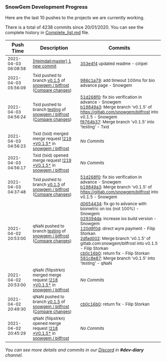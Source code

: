 
### SnowGem Development Progress

Here are the last 10 pushes to the projects we are currently working.

There is a total of 4238 commits since 20/01/2020. You can see the complete history in
 [Complete_list.md](Complete_list.md) file.

| Push Time | Description | Commits |
| --- | --- | --- |
| <sub>2021-04-03 06:08:58</sub> | <sub>[[Heimdall:master] 1 new commit](https://github.com/ciripel/Heimdall/commit/353e4f49e1139fad95533a984d845aef20e2ae97)</sub> | <sub>[353e4f4](https://github.com/ciripel/Heimdall/commit/353e4f49e1139fad95533a984d845aef20e2ae97) updated readme - ciripel</sub> |
| <sub>2021-04-03 05:56:09</sub> | <sub>Txid pushed to branch [v0\.1\.5](https://gitlab.com/snowgem/bitfrost/commits/v0.1.5) of [snowgem / bitfrost](https://gitlab.com/snowgem/bitfrost) ([Compare changes](https://gitlab.com/snowgem/bitfrost/compare/b19849a3449942e3e8c6cfa1edd603d4cb614f03...986c1a79ccccd7f982ebcd39b3be04c83bbb17b2))</sub> | <sub>[986c1a79](https://gitlab.com/snowgem/bitfrost/-/commit/986c1a79ccccd7f982ebcd39b3be04c83bbb17b2): add timeout 100ms for bio advance page - Snowgem</sub> |
| <sub>2021-04-03 04:56:24</sub> | <sub>Txid pushed to branch [testing](https://gitlab.com/snowgem/bitfrost/commits/testing) of [snowgem / bitfrost](https://gitlab.com/snowgem/bitfrost) ([Compare changes](https://gitlab.com/snowgem/bitfrost/compare/581c8e875b63805a3aad556a8a2d9ab39a75dd7f...f9764b379c869b682f34466133d4dd0e6e36c938))</sub> | <sub>[51d268f0](https://gitlab.com/snowgem/bitfrost/-/commit/51d268f03470281f66f2dc5347546ab00b77dc99): fix bio verification in advance - Snowgem<br>[b19849a3](https://gitlab.com/snowgem/bitfrost/-/commit/b19849a3449942e3e8c6cfa1edd603d4cb614f03): Merge branch 'v0.1.5' of https://gitlab.com/snowgem/bitfrost into v0.1.5 - Snowgem<br>[f9764b37](https://gitlab.com/snowgem/bitfrost/-/commit/f9764b379c869b682f34466133d4dd0e6e36c938): Merge branch 'v0.1.5' into 'testing' - Txid</sub> |
| <sub>2021-04-03 04:56:23</sub> | <sub>Txid (txid) merged merge request [\!219 \*V0\.1\.5\*](https://gitlab.com/snowgem/bitfrost/-/merge_requests/219) in [snowgem / bitfrost](https://gitlab.com/snowgem/bitfrost)</sub> | <sub>_No Commits_</sub> |
| <sub>2021-04-03 04:56:17</sub> | <sub>Txid (txid) opened merge request [\!219 \*V0\.1\.5\*](https://gitlab.com/snowgem/bitfrost/-/merge_requests/219) in [snowgem / bitfrost](https://gitlab.com/snowgem/bitfrost)</sub> | <sub>_No Commits_</sub> |
| <sub>2021-04-03 04:37:48</sub> | <sub>Txid pushed to branch [v0\.1\.5](https://gitlab.com/snowgem/bitfrost/commits/v0.1.5) of [snowgem / bitfrost](https://gitlab.com/snowgem/bitfrost) ([Compare changes](https://gitlab.com/snowgem/bitfrost/compare/cb0c16b09d3e1911d0dfa166ffbb84793e0bd6e6...b19849a3449942e3e8c6cfa1edd603d4cb614f03))</sub> | <sub>[51d268f0](https://gitlab.com/snowgem/bitfrost/-/commit/51d268f03470281f66f2dc5347546ab00b77dc99): fix bio verification in advance - Snowgem<br>[b19849a3](https://gitlab.com/snowgem/bitfrost/-/commit/b19849a3449942e3e8c6cfa1edd603d4cb614f03): Merge branch 'v0.1.5' of https://gitlab.com/snowgem/bitfrost into v0.1.5 - Snowgem</sub> |
| <sub>2021-04-02 20:53:00</sub> | <sub>qNaN pushed to branch [testing](https://gitlab.com/snowgem/bitfrost/commits/testing) of [snowgem / bitfrost](https://gitlab.com/snowgem/bitfrost) ([Compare changes](https://gitlab.com/snowgem/bitfrost/compare/9dc701f9c1f48e6f283a1f8fd2f30e66ce239182...581c8e875b63805a3aad556a8a2d9ab39a75dd7f))</sub> | <sub>[d0654434](https://gitlab.com/snowgem/bitfrost/-/commit/d0654434912f3d2538aec284ce18e8dd48420837): fix go to advance with biometric on ios (not 100%) - Snowgem<br>[029394da](https://gitlab.com/snowgem/bitfrost/-/commit/029394da5c3df9ff5a657e95ca982ca7082ac41d): increase ios build version - Snowgem<br>[120d9f0d](https://gitlab.com/snowgem/bitfrost/-/commit/120d9f0df56dc43ad389bc4a35824d70b0565351): direct wyre payment - Filip Storkan<br>[2dfad002](https://gitlab.com/snowgem/bitfrost/-/commit/2dfad002c8532587d31542ede23826bb5bd17e3f): Merge branch 'v0.1.5' of gitlab.com:snowgem/bitfrost into v0.1.5 - Filip Storkan<br>[cb0c16b0](https://gitlab.com/snowgem/bitfrost/-/commit/cb0c16b09d3e1911d0dfa166ffbb84793e0bd6e6): return fix - Filip Storkan<br>[581c8e87](https://gitlab.com/snowgem/bitfrost/-/commit/581c8e875b63805a3aad556a8a2d9ab39a75dd7f): Merge branch 'v0.1.5' into 'testing' - qNaN</sub> |
| <sub>2021-04-02 20:53:00</sub> | <sub>qNaN (filipstrkn) merged merge request [\!218 \*V0\.1\.5\*](https://gitlab.com/snowgem/bitfrost/-/merge_requests/218) in [snowgem / bitfrost](https://gitlab.com/snowgem/bitfrost)</sub> | <sub>_No Commits_</sub> |
| <sub>2021-04-02 20:49:30</sub> | <sub>qNaN pushed to branch [v0\.1\.5](https://gitlab.com/snowgem/bitfrost/commits/v0.1.5) of [snowgem / bitfrost](https://gitlab.com/snowgem/bitfrost) ([Compare changes](https://gitlab.com/snowgem/bitfrost/compare/2dfad002c8532587d31542ede23826bb5bd17e3f...cb0c16b09d3e1911d0dfa166ffbb84793e0bd6e6))</sub> | <sub>[cb0c16b0](https://gitlab.com/snowgem/bitfrost/-/commit/cb0c16b09d3e1911d0dfa166ffbb84793e0bd6e6): return fix - Filip Storkan</sub> |
| <sub>2021-04-02 20:45:29</sub> | <sub>qNaN (filipstrkn) opened merge request [\!218 \*V0\.1\.5\*](https://gitlab.com/snowgem/bitfrost/-/merge_requests/218) in [snowgem / bitfrost](https://gitlab.com/snowgem/bitfrost)</sub> | <sub>_No Commits_</sub> |

_You can see more details and commits in our [Discord](https://discord.gg/zumGnbg) in **#dev-diary** channel._
